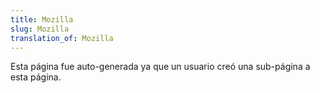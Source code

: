 ```yaml
---
title: Mozilla
slug: Mozilla
translation_of: Mozilla
---
```

Esta página fue auto-generada ya que un usuario creó una sub-página a esta página.
